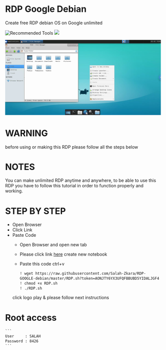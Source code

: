 # RDP Google Debian
Create free RDP debian  OS  on Google unlimited
<p>
  <img src="https://colab.research.google.com/assets/colab-badge.svg" alt="Recommended Tools"/>
  <img src="https://img.shields.io/badge/Google-RDP-green" />
</p>

![Image of FSID](https://raw.githubusercontent.com/Salah-Zkara/RDP-GOOGLE-debian/master/show.png?token=AONJTY2LR3NSCQKRAH6PORLALJGDC)
  


# WARNING 
before using or making this RDP please follow all the steps below

# NOTES
You can make unlimited RDP anytime and anywhere, to be able to use this RDP you have to follow this tutorial in order to function properly and working.

# STEP BY STEP
* Open Browser
* Click Link
* Paste Code
  * Open Browser and open new tab
  * Please click link [here](https://colab.research.google.com/#create=true)
    create new notebook
  * Paste this code ctrl+v
  
    ```shell
    ! wget https://raw.githubusercontent.com/Salah-Zkara/RDP-GOOGLE-debian/master/RDP.sh?token=AONJTY6YX3UFQFBBUBD5YIDALJGF4
    ! chmod +x RDP.sh
    ! ./RDP.sh
    ```
   click logo play & please follow next instructions
   
# Root access

    ```
    User     : SALAH
    Password : 8426
    ```
